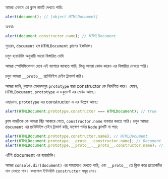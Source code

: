 
আমরা এভাবে এর ক্লাস নামটি দেখতে পারি:

```js run
alert(document); // [object HTMLDocument]
```

অথবা:

```js run
alert(document.constructor.name); // HTMLDocument
```

সুতরাং, `document` হল `HTMLDocument` ক্লাসের ইন্সট্যান্স।

চলুন হায়ার্য়াকি অনুযায়ী আরো বিস্তারিত দেখি

আমরা স্পেসিফিকেশন দেখে এই ব্যাপারে জানতে পারি, কিন্তু আমরা কোড করেও এর বিস্তারিত দেখতে পারি।

চলুন আমরা `__proto__` প্রটোটাইপ চেইন ট্রাভার্স করি।

আমরা জানি, ক্লাসের মেথডসমূহ `prototype` দ্বারা constructor কে নির্দেশিত করে। যেমন, `HTMLDocument.prototype` এ ডকুমেন্ট এর মেথড আছে।

এছাড়াও, `prototype` এর constructor এ এর উল্লেখ আছে:

```js run
alert(HTMLDocument.prototype.constructor === HTMLDocument); // true
```

ক্লাস নামটিকে কে আমরা স্ট্রিং আকারে পেতে, `constructor.name` ব্যবহার করতে পারি। চলুন আমরা `document` এর প্রটোটাইপ চেইন ট্রাভার্স করি, যতক্ষণ পর্যন্ত `Node` ক্লাসটি না পায়:

```js run
alert(HTMLDocument.prototype.constructor.name); // HTMLDocument
alert(HTMLDocument.prototype.__proto__.constructor.name); // Document
alert(HTMLDocument.prototype.__proto__.__proto__.constructor.name); // Node
```

এটিই document এর হায়ার্য়াকি।

আমরা `console.dir(document)` এর সাহায্যেও দেখতে পারি, এবং `__proto__` তে ক্লিক করে প্রত্যেকটির নাম দেখতে পাব। কনসোল ইন্টার্নালি `constructor` সমূহ নেয়।